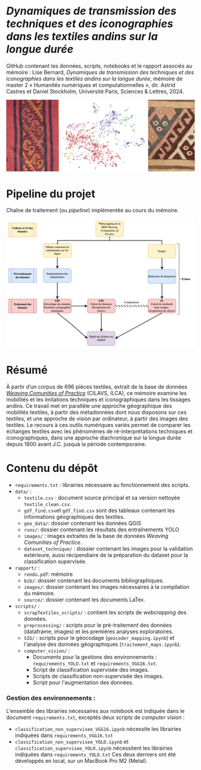 
# _Dynamiques de transmission des techniques et des iconographies dans les textiles andins sur la longue durée_

GitHub contenant les données, scripts, notebooks et le rapport associés au mémoire : Lise Bernard, _Dynamiques de transmission des techniques et des iconographies dans les textiles andins sur la longue durée_, mémoire de master 2 « Humanités numériques et computationnelles », dir. Astrid Castres et Daniel Stockholm, Université Paris, Sciences & Lettres, 2024.

<p align="center">
  <img src="rapport/images/bande.jpg">
</p>

# __Pipeline du projet__

Chaîne de traitement (ou _pipeline_) implémentée au cours du mémoire.

<p align="center">
  <img src="rapport/images/pipelineM2.jpg">
</p>

# __Résumé__

À partir d’un corpus de 696 pièces textiles, extrait de la base de données [_Weaving Comunities of Practice_](http://weavingcommunities.org/) (CILAVS, ILCA), ce mémoire examine les mobilités et les imitations techniques et iconographiques dans les tissages andins. Ce travail met en parallèle une approche géographique des mobilités textiles, à partir des métadonnées dont nous disposons sur ces textiles, et une approche de vision par ordinateur, à partir des images des textiles. Le recours à ces outils numériques variés permet de comparer les échanges textiles avec les phénomènes de ré-interprétations techniques et iconographiques, dans une approche diachronique sur la longue durée depuis 1800 avant J.C. jusquà la période contemporaine.

# Contenu du dépôt
- `requirements.txt` : librairies nécessaire au fonctionnement des scripts.
- `data/` : 
  - `textile.csv` : document source principal et sa version nettoyée  `textile_clean.csv`.
  - `gdf_find.csv`et `gdf_find.csv` sont des tableaux contenant les informations géographiques des textiles.
  - `geo_data/`: dossier contenant les données QGIS
  - `runs/`: dossier contenant les résultats des entraînements YOLO
  - `images/` : images extraites de la base de données _Weaving Comunities of Practice_.
  - `dataset_technique/` : dossier contenant les images pour la validation extérieure, aussi récipendiaire de la préparation du dataset pour la classification supervisée.
- `rapport/` : 
  - `rendu.pdf`: mémoire
  - `bib/`: dossier contenant les documents bibliographiques.
  - `images/`: dossier contenant les images nécessaires à la compilation du mémoire.
  - `source/`: dossier contenant les documents LaTex.
- `scripts/` :
  - `scrapTextiles_scripts/` : contient les scripts de _webcrapping_ des données.
  - `preprocessing/` : scripts pour le pré-traitement des données (dataframe, images) et les premières analyses exploratoires.
  - `SIG/` : scripts pour le géocodage (`geocoder_mapping.ipynb`) et l'analyse des données géographiques (`traitement_maps.ipynb`).
  - `computer_vision/` : 
    - Documents pour la gestions des environnements : `requirements_YOLO.txt` et `requirements_VGG16.txt`.
    - Script de classification supervisée des images.
    - Scripts de classification non-supervisée des images.
    - Script pour l'augmentation des données.



### Gestion des environnements : 
L'ensemble des librairies nécessaires aux notebook est indiquée dans le document `requirements.txt`, exceptés deux scripts de _computer vision_ : 
- `classification_non_supervisee_VGG16.ipynb` nécessite les librairies indiquées dans `requirements_VGG16.txt`
- `classification_non_supervisee_YOLO.ipynb` et `classification_supervisee_YOLO.ipynb` nécessitent les librairies indiquées dans `requirements_YOLO.txt`
Ces deux derniers ont été développés en local, sur un MacBook Pro M2 (Metal).